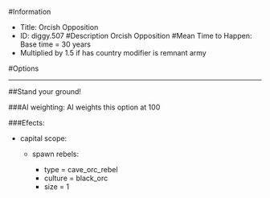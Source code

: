 #Information
 - Title: Orcish Opposition
 - ID: diggy.507
#Description
Orcish Opposition
#Mean Time to Happen:
Base time = 30 years
 - Multiplied by 1.5 if has country modifier is remnant army

#Options

___
##Stand your ground!

###AI weighting:
AI weights this option at 100


###Efects:<ul><li>capital scope:</li><ul><li>spawn rebels:</li><ul><li>type = cave_orc_rebel</li><li>culture = black_orc</li><li>size = 1</li></ul></ul></ul>
